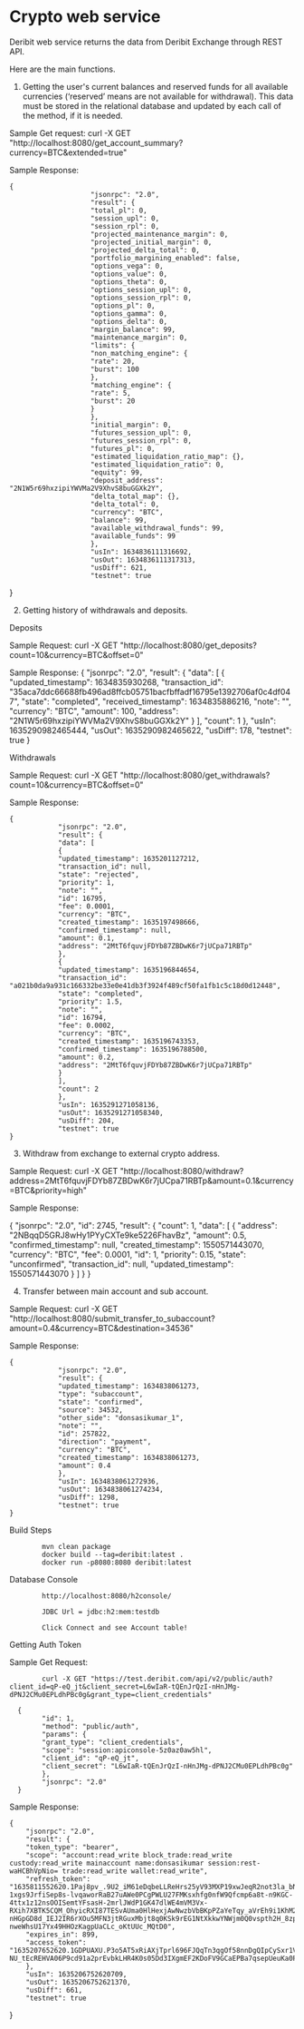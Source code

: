 # Crypto web service

Deribit web service returns the data from Deribit Exchange through REST API.


Here are the main functions.

1. Getting the user's current balances and reserved funds for all available currencies (‘reserved’ means are not available for withdrawal). This data must be stored in the relational database and updated by each call of the method, if it is needed.

Sample Get request:
            curl -X GET "http://localhost:8080/get_account_summary?currency=BTC&extended=true"

Sample Response: 

    {
                        "jsonrpc": "2.0",
                        "result": {
                        "total_pl": 0,
                        "session_upl": 0,
                        "session_rpl": 0,
                        "projected_maintenance_margin": 0,
                        "projected_initial_margin": 0,
                        "projected_delta_total": 0,
                        "portfolio_margining_enabled": false,
                        "options_vega": 0,
                        "options_value": 0,
                        "options_theta": 0,
                        "options_session_upl": 0,
                        "options_session_rpl": 0,
                        "options_pl": 0,
                        "options_gamma": 0,
                        "options_delta": 0,
                        "margin_balance": 99,
                        "maintenance_margin": 0,
                        "limits": {
                        "non_matching_engine": {
                        "rate": 20,
                        "burst": 100
                        },
                        "matching_engine": {
                        "rate": 5,
                        "burst": 20
                        }
                        },
                        "initial_margin": 0,
                        "futures_session_upl": 0,
                        "futures_session_rpl": 0,
                        "futures_pl": 0,
                        "estimated_liquidation_ratio_map": {},
                        "estimated_liquidation_ratio": 0,
                        "equity": 99,
                        "deposit_address": "2N1W5r69hxzipiYWVMa2V9XhvS8buGGXk2Y",
                        "delta_total_map": {},
                        "delta_total": 0,
                        "currency": "BTC",
                        "balance": 99,
                        "available_withdrawal_funds": 99,
                        "available_funds": 99
                        },
                        "usIn": 1634836111316692,
                        "usOut": 1634836111317313,
                        "usDiff": 621,
                        "testnet": true
   }

2. Getting history of withdrawals and deposits.

Deposits

Sample Request: 
            curl -X GET "http://localhost:8080/get_deposits?count=10&currency=BTC&offset=0"

Sample Response:
   {
               "jsonrpc": "2.0",
               "result": {
               "data": [
               {
               "updated_timestamp": 1634835930268,
               "transaction_id": "35aca7ddc66688fb496ad8ffcb05751bacfbffadf16795e1392706af0c4df047",
               "state": "completed",
               "received_timestamp": 1634835886216,
               "note": "",
               "currency": "BTC",
               "amount": 100,
               "address": "2N1W5r69hxzipiYWVMa2V9XhvS8buGGXk2Y"
               }
               ],
               "count": 1
               },
               "usIn": 1635290982465444,
               "usOut": 1635290982465622,
               "usDiff": 178,
               "testnet": true
   }

Withdrawals

Sample Request: 
            curl -X GET "http://localhost:8080/get_withdrawals?count=10&currency=BTC&offset=0"

Sample Response:
    
    {
                "jsonrpc": "2.0",
                "result": {
                "data": [
                {
                "updated_timestamp": 1635201127212,
                "transaction_id": null,
                "state": "rejected",
                "priority": 1,
                "note": "",
                "id": 16795,
                "fee": 0.0001,
                "currency": "BTC",
                "created_timestamp": 1635197498666,
                "confirmed_timestamp": null,
                "amount": 0.1,
                "address": "2MtT6fquvjFDYb87ZBDwK6r7jUCpa71RBTp"
                },
                {
                "updated_timestamp": 1635196844654,
                "transaction_id": "a021b0da9a931c166332be33e0e41db3f3924f489cf50fa1fb1c5c18d0d12448",
                "state": "completed",
                "priority": 1.5,
                "note": "",
                "id": 16794,
                "fee": 0.0002,
                "currency": "BTC",
                "created_timestamp": 1635196743353,
                "confirmed_timestamp": 1635196788500,
                "amount": 0.2,
                "address": "2MtT6fquvjFDYb87ZBDwK6r7jUCpa71RBTp"
                }
                ],
                "count": 2
                },
                "usIn": 1635291271058136,
                "usOut": 1635291271058340,
                "usDiff": 204,
                "testnet": true
    }


3. Withdraw from exchange to external crypto address.

Sample Request:
            curl -X GET "http://localhost:8080/withdraw?address=2MtT6fquvjFDYb87ZBDwK6r7jUCpa71RBTp&amount=0.1&currency=BTC&priority=high"

Sample Response:
   
   {
               "jsonrpc": "2.0",
               "id": 2745,
               "result": {
               "count": 1,
               "data": [
               {
               "address": "2NBqqD5GRJ8wHy1PYyCXTe9ke5226FhavBz",
               "amount": 0.5,
               "confirmed_timestamp": null,
               "created_timestamp": 1550571443070,
               "currency": "BTC",
               "fee": 0.0001,
               "id": 1,
               "priority": 0.15,
               "state": "unconfirmed",
               "transaction_id": null,
               "updated_timestamp": 1550571443070
               }
               ]
               }
   }

4. Transfer between main account and sub account.

Sample Request:
            curl -X GET "http://localhost:8080/submit_transfer_to_subaccount?amount=0.4&currency=BTC&destination=34536"

Sample Response:
    
    {
                "jsonrpc": "2.0",
                "result": {
                "updated_timestamp": 1634838061273,
                "type": "subaccount",
                "state": "confirmed",
                "source": 34532,
                "other_side": "donsasikumar_1",
                "note": "",
                "id": 257822,
                "direction": "payment",
                "currency": "BTC",
                "created_timestamp": 1634838061273,
                "amount": 0.4
                },
                "usIn": 1634838061272936,
                "usOut": 1634838061274234,
                "usDiff": 1298,
                "testnet": true
    }


Build Steps

            mvn clean package
            docker build --tag=deribit:latest .  
            docker run -p8080:8080 deribit:latest

Database Console

            http://localhost:8080/h2console/

            JDBC Url = jdbc:h2:mem:testdb

            Click Connect and see Account table!

Getting Auth Token

Sample Get Request:

            curl -X GET "https://test.deribit.com/api/v2/public/auth?client_id=qP-eQ_jt&client_secret=L6wIaR-tQEnJrQzI-nHnJMg-dPNJ2CMu0EPLdhPBc0g&grant_type=client_credentials"

      {
            "id": 1,
            "method": "public/auth",
            "params": {
            "grant_type": "client_credentials",
            "scope": "session:apiconsole-5z0az0aw5hl",
            "client_id": "qP-eQ_jt",
            "client_secret": "L6wIaR-tQEnJrQzI-nHnJMg-dPNJ2CMu0EPLdhPBc0g"
            },
            "jsonrpc": "2.0"
      }

Sample Response:

    {
        "jsonrpc": "2.0",
        "result": {
        "token_type": "bearer",
        "scope": "account:read_write block_trade:read_write custody:read_write mainaccount name:donsasikumar session:rest-waHCBhVpNio= trade:read_write wallet:read_write",
        "refresh_token": "1635811552620.1Paj8pv_.9U2_iM61eDqbeLLReHrs25yV93MXP19xwJeqR2not3la_bN-1xgs9JrfiSep8s-lvqaworRaB27uAWe0PCgPWLU27FMKsxhfg0nfW9Qfcmp6a8t-n9KGC-4ttx1z12nsOOISemtYFsasH-2mrlJWdP1GK47dlWE4mVM3Vx-RXih7XBTK5CQM_OhyicRXI87TESvAUma0HlHexjAwNwzbVbBKpPZaYeTqy_aVrEh9i1KhM2XkXu-nHGpGD8d_IEJ2IR6rXOu5MFN3jtRGuxMbjt8q0KSk9rEG1NtXkkwYNWjm0Q0vspth2H_8zp6_HLy-nweWhsU17Yx49HHOzKagpUaCLc_oKtUUc_MQtD0",
        "expires_in": 899,
        "access_token": "1635207652620.1GDPUAXU.P3o5AT5xRiAXjTprl696FJQqTn3qgOf58nnDgQIpCySxr1ViOophlakE2e8t3TdNn2jDWVna0k_sy57A6uHiag2ukyqDQHof62biClZtWEIhOHTsUjYmsSF3eBp5MuhjmQdgU7fndlmI8SPNDHbBGCW_PwEsoYrFUWj1x5Iseg8EVN7sPJqSxh6t2O6kkAQO0O_kEw43RZCW_Zl5OvNd26n0ZvzCVgn9vkTRKERi-NU_tEcREHVA06P9cd91a2prEvbkLHR4K0s05Dd3IXgmEF2KDoFV9GCaEPBa7qsepUeuKa0P_9gT_BMVp7MR9TpYHev59SXR0TWcGh1dX2pnQ4ITbanJVQMcffloxOZJ"
        },
        "usIn": 1635206752620709,
        "usOut": 1635206752621370,
        "usDiff": 661,
        "testnet": true
}
